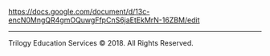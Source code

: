 https://docs.google.com/document/d/13c-encN0MngQR4gmOQuwgFfpCnS6jaEtEkMrN-16ZBM/edit

---

Trilogy Education Services © 2018. All Rights Reserved.
